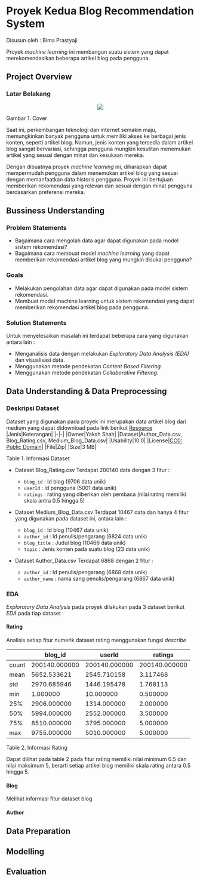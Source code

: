 # Proyek Kedua Blog Recommendation System
Disusun oleh : Bima Prastyaji

Proyek *machine learning* ini membangun suatu sistem yang dapat merekomendasikan beberapa artikel blog pada pengguna.
## Project Overview
### Latar Belakang
<p align="center">
  <img src="https://wolacom.com/images/Article/News-201609/370043/tips-menambahkan-gambar-atau-foto-yang-menarik-pada-artikel-blog.jpg" />
  <p>Gambar 1. Cover</p>
</p>
Saat ini, perkembangan teknologi dan internet semakin maju, memungkinkan banyak pengguna untuk memiliki akses ke berbagai jenis konten, seperti artikel blog. Namun, jenis konten yang tersedia dalam artikel blog sangat bervariasi, sehingga pengguna mungkin kesulitan menemukan artikel yang sesuai dengan minat dan kesukaan mereka.

Dengan dibuatnya proyek *machine learning* ini, diharapkan dapat mempermudah pengguna dalam menemukan artikel blog yang sesuai dengan memanfaatkan data historis pengguna. Proyek ini bertujuan memberikan rekomendasi yang relevan dan sesuai dengan minat pengguna berdasarkan preferensi mereka.

## Bussiness Understanding
### Problem Statements
- Bagaimana cara mengolah data agar dapat digunakan pada model sistem rekomendasi?
- Bagaimana cara membuat model *machine learning* yang dapat memberikan rekomendasi artikel blog yang mungkin disukai pengguna?
  
### Goals
- Melakukan pengolahan data agar dapat digunakan pada model sistem rekomendasi.
- Membuat model machine learning untuk sistem rekomendasi yang dapat memberikan rekomendasi artikel blog pada pengguna.
  
### Solution Statements
Untuk menyelesaikan masalah ini terdapat beberapa cara yang digunakan antara lain :
- Menganalisis data dengan melakukan *Exploratory Data Analysis (EDA)* dan visualisasi data.
- Menggunakan metode pendekatan *Content Based Filtering*.
- Menggunakan metode pendekatan *Collaborative Filtering*.

## Data Understanding & Data Preprocessing
### Deskripsi Dataset
Dataset yang digunakan pada proyek ini merupakan data artikel blog dari medium yang dapat didownload pada link berikut [Resource](https://www.kaggle.com/datasets/yakshshah/blog-recommendation-data/data)
|Jenis|Keterangan|
|-|-|
|Owner|Yaksh Shah|
|Dataset|Author_Data.csv, Blog_Rating.csv, Medium_Blog_Data.csv|
|Usability|10.0|
|License|[CC0: Public Domain](https://creativecommons.org/publicdomain/zero/1.0/)|
|File|Zip|
|Size|3 MB|

Table 1. Informasi Dataset
  
- Dataset Blog_Rating.csv
  Terdapat 200140 data dengan 3 fitur :
  - `blog_id` : Id blog (9706 data unik)
  - `userId` : Id pengguna (5001 data unik)
  - `ratings` : rating yang diberikan oleh pembaca (nilai rating memiliki skala antra 0.5 hingga 5)

- Dataset Medium_Blog_Data.csv
  Terdapat 10467 data dan hanya 4 fitur yang digunakan pada dataset ini, antara lain :
  - `blog_id` : Id blog (10467 data unik)
  - `author_id` : Id penulis/pengarang (6824 data unik)
  - `blog_title` : Judul blog (10466 data unik)
  - `topic` : Jenis konten pada suatu blog (23 data unik)

- Dataset Author_Data.csv
  Terdapat 6868 dengan 2 fitur :
  - `author_id` : Id penulis/pengarang (6868 data unik)
  - `author_name` : nama sang penulis/pengarang (6867 data unik)
  
### EDA
*Exploratory Data Analysis* pada proyek dilakukan pada 3 dataset berikut *EDA* pada tiap dataset :
#### Rating
Analisis setiap fitur numerik dataset rating menggunakan fungsi *describe*

||	blog_id|	userId|	ratings|
|-|-|-|-|
|count|	200140.000000|	200140.000000|	200140.000000|
|mean|	5652.533621|	2545.710158|	3.117468|
|std|	2970.685946|	1446.195478|	1.768113|
|min|	1.000000|	10.000000|	0.500000|
|25%|	2906.000000|	1314.000000|	2.000000|
|50%|	5994.000000|	2552.000000|	3.500000|
|75%|	8510.000000|	3795.000000|	5.000000|
|max|	9755.000000|	5010.000000|	5.000000|

Table 2. Informasi Rating

Dapat dilihat pada table 2 pada fitur rating memiliki nilai minimum 0.5 dan nilai maksimum 5, berarti setiap artikel blog memiliki skala rating antara 0.5 hingga 5.

#### Blog
Melihat informasi fitur dataset blog
#### Author

## Data Preparation

## Modelling

## Evaluation
